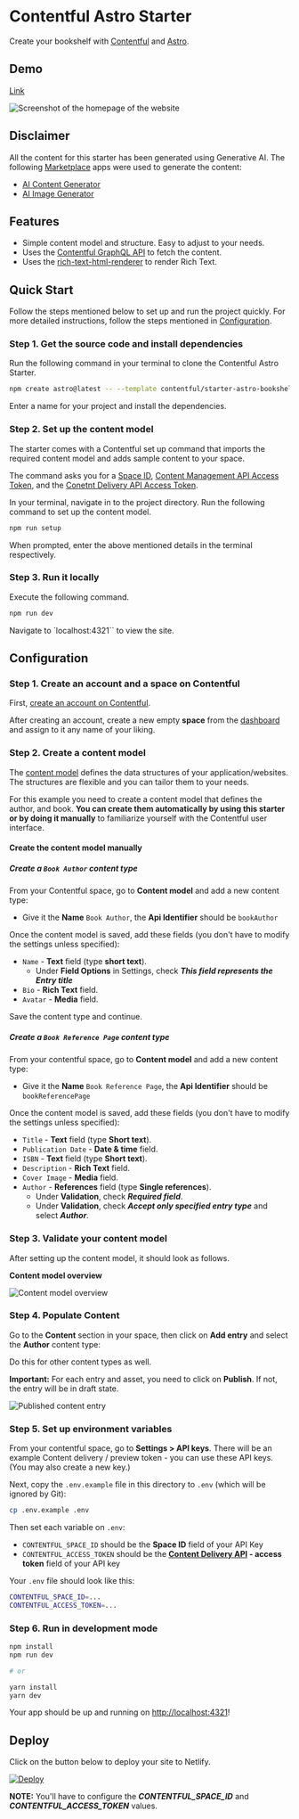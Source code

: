 # Contentful Astro Starter

Create your bookshelf with [Contentful](https://contentful.com) and [Astro](https://astro.build/).

## Demo

[Link]()

![Screenshot of the homepage of the website](./docs/homepage.png)

## Disclaimer

 All the content for this starter has been generated using Generative AI. The following [Marketplace](https://www.contentful.com/marketplace/) apps were used to generate the content:
 - [AI Content Generator](https://www.contentful.com/marketplace/app/ai-content-generator/)
 - [AI Image Generator](https://www.contentful.com/marketplace/app/ai-image-generator/)

## Features

- Simple content model and structure. Easy to adjust to your needs.
- Uses the [Contentful GraphQL API](https://www.contentful.com/developers/docs/references/graphql/) to fetch the content.
- Uses the [rich-text-html-renderer](https://www.npmjs.com/package/@contentful/rich-text-html-renderer) to render Rich Text.

## Quick Start

Follow the steps mentioned below to set up and run the project quickly. For more detailed instructions, follow the steps mentioned in [Configuration](#configuration).

### Step 1. Get the source code and install dependencies

Run the following command in your terminal to clone the Contentful Astro Starter.

```sh
npm create astro@latest -- --template contentful/starter-astro-bookshelf
```

Enter a name for your project and install the dependencies.

### Step 2. Set up the content model

The starter comes with a Contentful set up command that imports the required content model and adds sample content to your space.

The command asks you for a [Space ID](https://www.contentful.com/help/find-space-id/), [Content Management API Access Token](https://www.contentful.com/developers/docs/references/content-management-api/), and the [Conetnt Delivery API Access Token](https://www.contentful.com/developers/docs/references/content-delivery-api/).

In your terminal, navigate in to the project directory. Run the following command to set up the content model.

```sh
npm run setup
```

When prompted, enter the above mentioned details in the terminal respectively.

### Step 3. Run it locally

Execute the following command.

```sh
npm run dev
```

Navigate to `localhost:4321`` to view the site.

## Configuration

### Step 1. Create an account and a space on Contentful

First, [create an account on Contentful](https://www.contentful.com/sign-up/).

After creating an account, create a new empty **space** from the [dashboard](https://app.contentful.com/) and assign to it any name of your liking.

### Step 2. Create a content model

The [content model](https://www.contentful.com/developers/docs/concepts/data-model/) defines the data structures of your application/websites. The structures are flexible and you can tailor them to your needs.

For this example you need to create a content model that defines the author, and book. **You can create them automatically by using this starter or by doing it manually** to familiarize yourself with the Contentful user interface.


#### Create the content model manually

##### Create a `Book Author` content type

From your Contentful space, go to **Content model** and add a new content type:

- Give it the **Name** `Book Author`, the **Api Identifier** should be `bookAuthor`

Once the content model is saved, add these fields (you don't have to modify the settings unless specified):

- `Name` - **Text** field (type **short text**).
    - Under **Field Options** in Settings, check ***This field represents the Entry title***
- `Bio` - **Rich Text** field.
- `Avatar` - **Media** field.

Save the content type and continue.

##### Create a `Book Reference Page` content type

From your contentful space, go to **Content model** and add a new content type:

- Give it the **Name** `Book Reference Page`, the **Api Identifier** should be `bookReferencePage`

Once the content model is saved, add these fields (you don't have to modify the settings unless specified):

- `Title` - **Text** field (type **Short text**).
- `Publication Date` - **Date & time** field.
- `ISBN` - **Text** field (type **Short text**).
- `Description` - **Rich Text** field.
- `Cover Image` - **Media** field.
- `Author` - **References** field (type **Single references**).
    - Under **Validation**, check ***Required field***.
    - Under **Validation**, check **_Accept only specified entry type_** and select ***Author***.

### Step 3. Validate your content model

After setting up the content model, it should look as follows.

**Content model overview**

![Content model overview](./docs/content-model-overview.png)

### Step 4. Populate Content

Go to the **Content** section in your space, then click on **Add entry** and select the **Author** content type:

Do this for other content types as well.

**Important:** For each entry and asset, you need to click on **Publish**. If not, the entry will be in draft state.

![Published content entry](./docs/content-entry-publish.png)

### Step 5. Set up environment variables

From your contentful space, go to **Settings > API keys**. There will be an example Content delivery / preview token - you can use these API keys. (You may also create a new key.)

Next, copy the `.env.example` file in this directory to `.env` (which will be ignored by Git):

```bash
cp .env.example .env
```

Then set each variable on `.env`:

- `CONTENTFUL_SPACE_ID` should be the **Space ID** field of your API Key
- `CONTENTFUL_ACCESS_TOKEN` should be the **[Content Delivery API](https://www.contentful.com/developers/docs/references/content-delivery-api/) - access token** field of your API key

Your `.env` file should look like this:

```bash
CONTENTFUL_SPACE_ID=...
CONTENTFUL_ACCESS_TOKEN=...
```

### Step 6. Run in development mode

```bash
npm install
npm run dev

# or

yarn install
yarn dev
```

Your app should be up and running on [http://localhost:4321](http://localhost:4321)!

## Deploy

Click on the button below to deploy your site to Netlify.

[![Deploy](https://www.netlify.com/img/deploy/button.svg)](https://app.netlify.com/start/deploy?repository=https://github.com/contentful/starter-astro-bookshelf.git
)

**NOTE:** You'll have to configure the ***CONTENTFUL_SPACE_ID*** and ***CONTENTFUL_ACCESS_TOKEN*** values.
